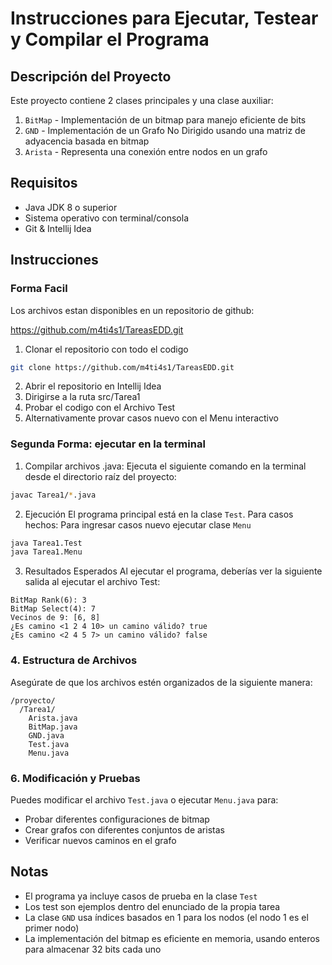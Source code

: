 # Instrucciones para Ejecutar, Testear y Compilar el Programa

## Descripción del Proyecto
Este proyecto contiene 2 clases principales y una clase auxiliar:
1. `BitMap` - Implementación de un bitmap para manejo eficiente de bits
2. `GND` - Implementación de un Grafo No Dirigido usando una matriz de adyacencia basada en bitmap
3. `Arista` - Representa una conexión entre nodos en un grafo

## Requisitos
- Java JDK 8 o superior
- Sistema operativo con terminal/consola
- Git & Intellij Idea


## Instrucciones
### Forma Facil
Los archivos estan disponibles en un repositorio de github:

https://github.com/m4ti4s1/TareasEDD.git

1. Clonar el repositorio con todo el codigo
```bash
git clone https://github.com/m4ti4s1/TareasEDD.git
```
2. Abrir el repositorio en Intellij Idea
3. Dirigirse a la ruta src/Tarea1
4. Probar el codigo con el Archivo Test
5. Alternativamente provar casos nuevo con el Menu interactivo


### Segunda Forma: ejecutar en la terminal
1. Compilar archivos .java:
Ejecuta el siguiente comando en la terminal desde el directorio raíz del proyecto:
```bash
javac Tarea1/*.java
```

2. Ejecución
El programa principal está en la clase `Test`. Para casos hechos:
Para ingresar casos nuevo ejecutar clase `Menu`

```bash
java Tarea1.Test
java Tarea1.Menu
```

3. Resultados Esperados
Al ejecutar el programa, deberías ver la siguiente salida al ejecutar el archivo Test:

```
BitMap Rank(6): 3
BitMap Select(4): 7
Vecinos de 9: [6, 8]
¿Es camino <1 2 4 10> un camino válido? true
¿Es camino <2 4 5 7> un camino válido? false
```

### 4. Estructura de Archivos
Asegúrate de que los archivos estén organizados de la siguiente manera:
```
/proyecto/
  /Tarea1/
    Arista.java
    BitMap.java
    GND.java
    Test.java
    Menu.java
```


### 6. Modificación y Pruebas
Puedes modificar el archivo `Test.java` o ejecutar `Menu.java` para:
- Probar diferentes configuraciones de bitmap
- Crear grafos con diferentes conjuntos de aristas
- Verificar nuevos caminos en el grafo

## Notas
- El programa ya incluye casos de prueba en la clase `Test`
- Los test son ejemplos dentro del enunciado de la propia tarea
- La clase `GND` usa índices basados en 1 para los nodos (el nodo 1 es el primer nodo)
- La implementación del bitmap es eficiente en memoria, usando enteros para almacenar 32 bits cada uno
